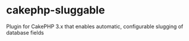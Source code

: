 # cakephp-sluggable
Plugin for CakePHP 3.x that enables automatic, configurable slugging of database fields
